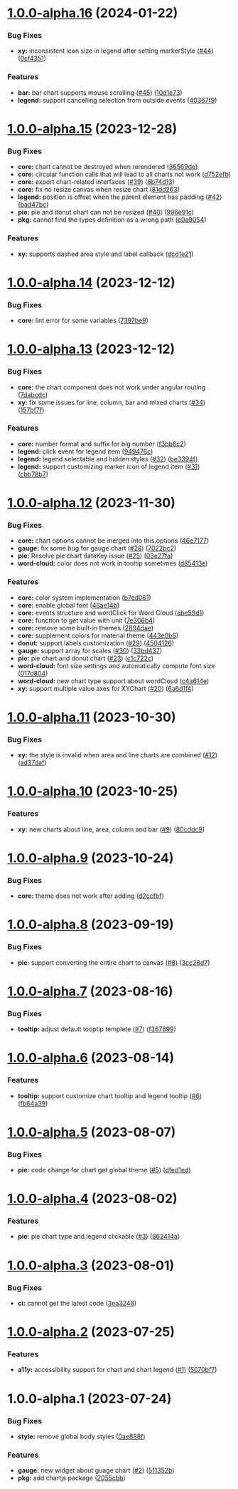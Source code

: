 # [1.0.0-alpha.16](https://github.com/momentum-design/momentum-widgets/compare/v1.0.0-alpha.15...v1.0.0-alpha.16) (2024-01-22)


### Bug Fixes

* **xy:**  inconsistent icon size in legend after setting markerStyle ([#44](https://github.com/momentum-design/momentum-widgets/issues/44)) ([0cf4351](https://github.com/momentum-design/momentum-widgets/commit/0cf43516a6da29bbcc8d401ed665049423fc4609))


### Features

* **bar:** bar chart supports mouse scrolling ([#45](https://github.com/momentum-design/momentum-widgets/issues/45)) ([10d1e73](https://github.com/momentum-design/momentum-widgets/commit/10d1e73efcfe63b85c90379cd7e752ffab65956f))
* **legend:** support cancelling selection from outside events ([40367f9](https://github.com/momentum-design/momentum-widgets/commit/40367f9a26b2d51c27606e68ca1f8c9b611b631b))

# [1.0.0-alpha.15](https://github.com/momentum-design/momentum-widgets/compare/v1.0.0-alpha.14...v1.0.0-alpha.15) (2023-12-28)


### Bug Fixes

* **core:** chart cannot be destroyed when rerendered ([36569de](https://github.com/momentum-design/momentum-widgets/commit/36569de7556588afcef3386eb95f0efeb204633b))
* **core:** circular function calls that will lead to all charts not work ([d752efb](https://github.com/momentum-design/momentum-widgets/commit/d752efbaac2e709bf5e626f46be2b47aafd0d35b))
* **core:** export chart-related interfaces ([#39](https://github.com/momentum-design/momentum-widgets/issues/39)) ([6b74d13](https://github.com/momentum-design/momentum-widgets/commit/6b74d13e8450c9b489af566ef6aa5634ef02ad3b))
* **core:** fix no resize canvas when resize chart ([81dd263](https://github.com/momentum-design/momentum-widgets/commit/81dd263d42d686b0ee75ba67b4f177da27e2f4cf))
* **legend:** position is offset when the parent element has padding ([#42](https://github.com/momentum-design/momentum-widgets/issues/42)) ([bad47bc](https://github.com/momentum-design/momentum-widgets/commit/bad47bc765cb90a6329e61d9a7c72e3f672fcfe5))
* **pie:** pie and donut chart can not be resized ([#40](https://github.com/momentum-design/momentum-widgets/issues/40)) ([996e91c](https://github.com/momentum-design/momentum-widgets/commit/996e91c6d8e00470bb7bd95a55c72feb4a5d2d56))
* **pkg:** cannot find the types definition as a wrong path ([e0a9054](https://github.com/momentum-design/momentum-widgets/commit/e0a9054bf93b4f1d42ed703eec81ace0e4f05251))


### Features

* **xy:** supports dashed area style and label callback ([dcd1e21](https://github.com/momentum-design/momentum-widgets/commit/dcd1e21e43c8c5684bfbacd7b14e883a63a1c308))

# [1.0.0-alpha.14](https://github.com/momentum-design/momentum-widgets/compare/v1.0.0-alpha.13...v1.0.0-alpha.14) (2023-12-12)


### Bug Fixes

* **core:** lint error for some variables ([7397be9](https://github.com/momentum-design/momentum-widgets/commit/7397be94fd6cbc458fab642b385745eba60618d6))

# [1.0.0-alpha.13](https://github.com/momentum-design/momentum-widgets/compare/v1.0.0-alpha.12...v1.0.0-alpha.13) (2023-12-12)


### Bug Fixes

* **core:** the chart component does not work under angular routing ([7dabcdc](https://github.com/momentum-design/momentum-widgets/commit/7dabcdcb772e46d54d395e070011587982bc8428))
* **xy:** fix some issues for line, column, bar and mixed charts ([#34](https://github.com/momentum-design/momentum-widgets/issues/34)) ([157bf7f](https://github.com/momentum-design/momentum-widgets/commit/157bf7fa97625e748ca9c620ca97208ac1a3c5fa))


### Features

* **core:** number format and suffix for big number ([f3bb6c2](https://github.com/momentum-design/momentum-widgets/commit/f3bb6c2c300569e76282b6ff013d85e9f839c7fe))
* **legend:** click event for legend item ([949476c](https://github.com/momentum-design/momentum-widgets/commit/949476cddba5ec538d273d2c380d5a1158fb287a))
* **legend:** legend selectable and hidden styles ([#32](https://github.com/momentum-design/momentum-widgets/issues/32)) ([be3394f](https://github.com/momentum-design/momentum-widgets/commit/be3394f8798c7b976988c39291410f3ece34f0c2))
* **legend:** support customizing marker icon of legend item ([#31](https://github.com/momentum-design/momentum-widgets/issues/31)) ([cbb78b7](https://github.com/momentum-design/momentum-widgets/commit/cbb78b7b522199c728a9eeddaa3c0f76edfcdbdd))

# [1.0.0-alpha.12](https://github.com/momentum-design/momentum-widgets/compare/v1.0.0-alpha.11...v1.0.0-alpha.12) (2023-11-30)


### Bug Fixes

* **core:** chart options cannot be merged into this.options ([46e7177](https://github.com/momentum-design/momentum-widgets/commit/46e717725dfc45343dac444dad1be5401afc54bb))
* **gauge:** fix some bug for gauge chart ([#28](https://github.com/momentum-design/momentum-widgets/issues/28)) ([7022bc2](https://github.com/momentum-design/momentum-widgets/commit/7022bc2592220dff613a905b88830bf988516fe8))
* **pie:** Resolve pie chart dataKey issue ([#25](https://github.com/momentum-design/momentum-widgets/issues/25)) ([03e27fa](https://github.com/momentum-design/momentum-widgets/commit/03e27faed1bd238acf3626ceefa378087a392546))
* **word-cloud:** color does not work in tooltip sometimes ([d85413e](https://github.com/momentum-design/momentum-widgets/commit/d85413e27152efac7fb2be15cb5f3d9633189fa6))


### Features

* **core:** color system implementation ([b7ed061](https://github.com/momentum-design/momentum-widgets/commit/b7ed06112ede197e0e1bbc54489c40abdbf51f38))
* **core:** enable global font ([48ae14b](https://github.com/momentum-design/momentum-widgets/commit/48ae14ba2ba26c878b4b93465a554d033ee62085))
* **core:** events structure and wordClick for Word Cloud ([abe59d1](https://github.com/momentum-design/momentum-widgets/commit/abe59d199432f9a03bfa1a1d55847641ebd9204f))
* **core:** function to get value with unit ([7e306b4](https://github.com/momentum-design/momentum-widgets/commit/7e306b4e5c844e60eaa1786a683742ad4fbb8b71))
* **core:** remove some built-in themes ([2894dae](https://github.com/momentum-design/momentum-widgets/commit/2894daee323d7712bf3feb69007a6759433a450f))
* **core:** supplement colors for material theme ([443e0b6](https://github.com/momentum-design/momentum-widgets/commit/443e0b6ad6a86d5375175fece0fcb24b7d976b98))
* **donut:** support labels customization  ([#29](https://github.com/momentum-design/momentum-widgets/issues/29)) ([4504126](https://github.com/momentum-design/momentum-widgets/commit/450412646ad5416e5ea2f9a7cff90f28cfedf830))
* **gauge:** support array for scales ([#30](https://github.com/momentum-design/momentum-widgets/issues/30)) ([33bd437](https://github.com/momentum-design/momentum-widgets/commit/33bd4372431f8fa247058025998a05e976fd0c4b))
* **pie:** pie chart and donut chart ([#23](https://github.com/momentum-design/momentum-widgets/issues/23)) ([c1c722c](https://github.com/momentum-design/momentum-widgets/commit/c1c722c774d7d27726bc04c1d52ff891a4450037))
* **word-cloud:** font size settings and automatically compute font size ([017d804](https://github.com/momentum-design/momentum-widgets/commit/017d804d0aa60375802138b121c31dc49b28ea47))
* **word-cloud:** new chart type support about wordCloud ([c4a614e](https://github.com/momentum-design/momentum-widgets/commit/c4a614e12c42919b8f26cbab1d090f3cbf171ad3))
* **xy:** support multiple value axes for XYChart ([#20](https://github.com/momentum-design/momentum-widgets/issues/20)) ([6a6d1f4](https://github.com/momentum-design/momentum-widgets/commit/6a6d1f4ba9702b858449b0540b3723b79db78e48))

# [1.0.0-alpha.11](https://github.com/momentum-design/momentum-widgets/compare/v1.0.0-alpha.10...v1.0.0-alpha.11) (2023-10-30)


### Bug Fixes

* **xy:** the style is invalid when area and line charts are combined ([#12](https://github.com/momentum-design/momentum-widgets/issues/12)) ([ad37daf](https://github.com/momentum-design/momentum-widgets/commit/ad37dafe56f3806984dc376ab649e67075e3ebcf))

# [1.0.0-alpha.10](https://github.com/momentum-design/momentum-widgets/compare/v1.0.0-alpha.9...v1.0.0-alpha.10) (2023-10-25)


### Features

* **xy:** new charts about line, area, column and bar ([#9](https://github.com/momentum-design/momentum-widgets/issues/9)) ([80cddc9](https://github.com/momentum-design/momentum-widgets/commit/80cddc9ed4bbba76716f9b5a50ad1a0583783e91))

# [1.0.0-alpha.9](https://github.com/momentum-design/momentum-widgets/compare/v1.0.0-alpha.8...v1.0.0-alpha.9) (2023-10-24)


### Bug Fixes

* **core:** theme does not work after adding ([d2ccfbf](https://github.com/momentum-design/momentum-widgets/commit/d2ccfbf0efbddf7cce6fd3919080f49c79611208))

# [1.0.0-alpha.8](https://github.com/momentum-design/momentum-widgets/compare/v1.0.0-alpha.7...v1.0.0-alpha.8) (2023-09-19)


### Bug Fixes

* **pie:** support converting the entire chart to canvas ([#8](https://github.com/momentum-design/momentum-widgets/issues/8)) ([3cc28d7](https://github.com/momentum-design/momentum-widgets/commit/3cc28d7c77218dc70dd47e090948f913931ba0dc))

# [1.0.0-alpha.7](https://github.com/momentum-design/momentum-widgets/compare/v1.0.0-alpha.6...v1.0.0-alpha.7) (2023-08-16)


### Bug Fixes

* **tooltip:** adjust default tooptip templete ([#7](https://github.com/momentum-design/momentum-widgets/issues/7)) ([f367899](https://github.com/momentum-design/momentum-widgets/commit/f367899ddc63b6c3a63667f45ed9b331084f2670))

# [1.0.0-alpha.6](https://github.com/momentum-design/momentum-widgets/compare/v1.0.0-alpha.5...v1.0.0-alpha.6) (2023-08-14)


### Features

* **tooltip:** support customize chart tooltip and legend tooltip ([#6](https://github.com/momentum-design/momentum-widgets/issues/6)) ([fb64a39](https://github.com/momentum-design/momentum-widgets/commit/fb64a39bf0a837e82e26b31a355b7cf06693689c))

# [1.0.0-alpha.5](https://github.com/momentum-design/momentum-widgets/compare/v1.0.0-alpha.4...v1.0.0-alpha.5) (2023-08-07)


### Bug Fixes

* **pie:** code change for chart get global theme ([#5](https://github.com/momentum-design/momentum-widgets/issues/5)) ([dfed1ed](https://github.com/momentum-design/momentum-widgets/commit/dfed1ed1cf82a1e2fe79c2c41a56c775092a3d93))

# [1.0.0-alpha.4](https://github.com/momentum-design/momentum-widgets/compare/v1.0.0-alpha.3...v1.0.0-alpha.4) (2023-08-02)


### Features

* **pie:**  pie chart type and legend clickable ([#3](https://github.com/momentum-design/momentum-widgets/issues/3)) ([862414a](https://github.com/momentum-design/momentum-widgets/commit/862414ae79172421d7f52365f861e9159f74c1af))

# [1.0.0-alpha.3](https://github.com/momentum-design/momentum-widgets/compare/v1.0.0-alpha.2...v1.0.0-alpha.3) (2023-08-01)


### Bug Fixes

* **ci:** cannot get the latest code ([3ea3248](https://github.com/momentum-design/momentum-widgets/commit/3ea3248d75bb967b6454e2d0a631a6a0641e86e8))

# [1.0.0-alpha.2](https://github.com/momentum-design/momentum-widgets/compare/v1.0.0-alpha.1...v1.0.0-alpha.2) (2023-07-25)


### Features

* **a11y:** accessibility support for chart and chart legend ([#1](https://github.com/momentum-design/momentum-widgets/issues/1)) ([5070bf7](https://github.com/momentum-design/momentum-widgets/commit/5070bf7b3c71f5a956b3960030efc1177741cdd5))

# 1.0.0-alpha.1 (2023-07-24)


### Bug Fixes

* **style:** remove global body styles ([0ae888f](https://github.com/momentum-design/momentum-widgets/commit/0ae888fd1761b3c06409700960b9d8bc6e6c2242))


### Features

* **gauge:** new widget about guage chart ([#2](https://github.com/momentum-design/momentum-widgets/issues/2)) ([511352b](https://github.com/momentum-design/momentum-widgets/commit/511352b67c00b4f142b26d1a863c215eef34bc16))
* **pkg:** add chartjs package ([2055cbb](https://github.com/momentum-design/momentum-widgets/commit/2055cbbf82a200ed38fc3709bfeaabeecdbac2f0))
